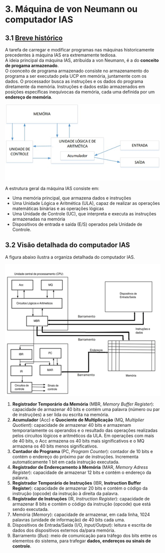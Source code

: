 # 3. Máquina de von Neumann ou computador IAS

## 3.1 [Breve histórico](https://pt.wikipedia.org/wiki/Computador_IAS)

A tarefa de carregar e modificar programas nas máquinas historicamente precedentes à máquina IAS era extremamente tediosa.  
A ideia principal da máquina IAS, atribuída a von Neumann, é a do **conceito de progama armazenado**.  
O coonceito de programa armazenado consiste no armazenamento do programa a ser executado pela UCP em memória, juntamente com os dados. O processador busca as instruções e os dados do programa diretamente da memória. Instruções e dados estão armazenados em posições específicas inequívocas da memória, cada uma definida por um **endereço de memória**.

![Organização da máquina IAS](/arq_aulas/images/maquinaIAS.jpg)
 
A estrutura geral da máquina IAS consiste em:
- Uma memória principal, que armazena dados e instruções  
- Uma Unidade Lógica e Aritmética (ULA), capaz de realizar as operações matemáticas binárias e as operações lógicas  
- Uma Unidade de Controle (UC), que interpreta e executa as instruções armazenadas na memória  
- Dispositivos de entrada e saída (E/S) operados pela Unidade de Controle.

## 3.2 Visão detalhada do computador IAS 
A figura abaixo ilustra a organiza detalhada do computador IAS.

![Organizadação datalhada do computador IAS](/arq_aulas/images/maquinaIAS_detalhada.jpg)

1. **Registrador Temporário da Memória** (MBR, *Memory Buffer Register*): capacidade de armazenar 40 bits e contém uma palavra (número ou par de instruções) a ser lida ou escrita na memória.
2. **Acumulador** (Acc) e **Quociente de Multiplicação** (MQ, *Multiplier Quotient*): capacidade de armazenar 40 bits e armazenam temporariamente os operandos e o resultado das operações realizadas pelos circuitos lógicos e aritméticos da ULA. Em operações com mais de 40 bits, o Acc armazena os 40 bits mais significativos e o MQ armazena os 40 bits menos significativos.
3. **Contador do Programa** (PC, *Program Counter*): contador de 10 bits e contém o endereço do próximo par de instruções. Incrementa automaticamente 1 bit em cada instrução executada. 
4. **Registrador de Endereçamento à Memória** (MAR, *Memory Adress Register*): capacidade de armazenar 12 bits e contém o endereço da palavra.
5. **Registrador Temporário de Instruções** (IBR, **Instruction Buffer Register**): capacidade de armazenar 20 bits e contém o código da instrução (opcode) da instrução à direita da palavra.
6. **Registrador de Instruções** (IR, *Instruction Register*): capacidade de armazenar 8 bits e contém o código da instrução (opcode) que está sendo executada.
7. Memória (*Memory*): capacidade de armazenar, em cada linha, 1024 palavras (unidade de informação) de 40 bits cada uma.
8. Dispositivos de Entrada/Saída (I/O, *Input/Output*): leitura e escrita de dados dos dispositivos externos da/para memória.
9. Barramento (*Bus*): meio de comunicação para tráfego dos bits entre os elementos do sistema, para trafegar **dados, endereços ou sinais de controle**.

 



